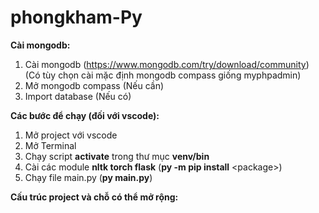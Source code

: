 # phongkham-Py



**Cài mongodb:**
1.  Cài mongodb (https://www.mongodb.com/try/download/community) (Có tùy chọn cài mặc định mongodb compass giống myphpadmin)
2.  Mở mongodb compass (Nếu cần)
3.  Import database (Nếu có)

**Các bước để chạy (đối với vscode):**
1.  Mở project với vscode
2.  Mở Terminal
3.  Chạy script **activate** trong thư mục **venv/bin**
4.  Cài các module **nltk torch flask** (**py -m pip install** \<package>)
5.  Chạy file main.py (**py main.py**)

**Cấu trúc project và chỗ có thể mở rộng:**
